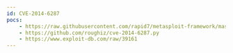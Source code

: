 ```yaml
---
id: CVE-2014-6287
pocs:
    - https://raw.githubusercontent.com/rapid7/metasploit-framework/master/modules/exploits/windows/http/rejetto_hfs_exec.rb
    - https://github.com/roughiz/cve-2014-6287.py
    - https://www.exploit-db.com/raw/39161
---
```

